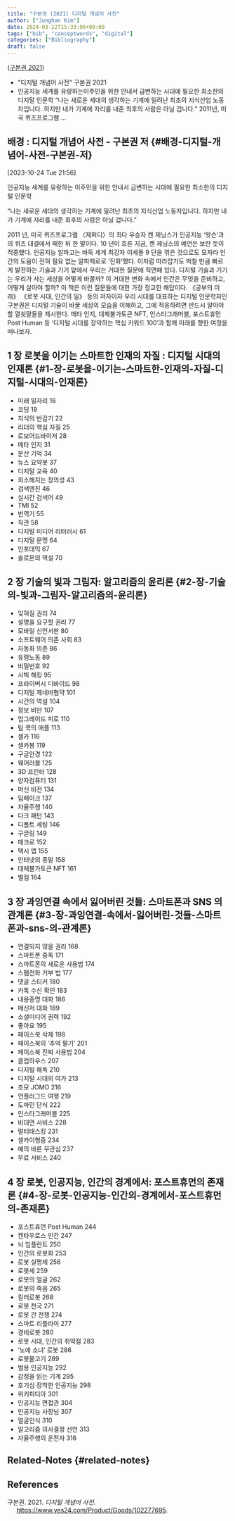 ```yaml
---
title: "구본권 (2021) 디지털 개념어 사전"
author: ["Junghan Kim"]
date: 2024-03-22T15:33:00+09:00
tags: ["bib", "conceptwords", "digital"]
categories: ["Bibliography"]
draft: false
---
```


(<a href="#citeproc_bib_item_1">구본권 2021</a>)

-   "디지털 개념어 사전" 구본권 2021
-   인공지능 세계를 유랑하는이주민을 위한 안내서 급변하는 시대에 필요한 최소한의 디지털 인문학 “나는 새로운 세대의 생각하는 기계에 밀려난 최초의 지식산업 노동자입니다. 하지만 내가 기계에 자리를 내준 최후의 사람은 아닐 겁니다.” 2011년, 미국 퀴즈프로그램 ...


## 배경 : 디지털 개념어 사전 - 구본권 저 {#배경-디지털-개념어-사전-구본권-저}

<span class="timestamp-wrapper"><span class="timestamp">[2023-10-24 Tue 21:56]</span></span>

인공지능 세계를 유랑하는 이주민을 위한 안내서 급변하는 시대에 필요한 최소한의 디지털 인문학

“나는 새로운 세대의 생각하는 기계에 밀려난 최초의 지식산업 노동자입니다. 하지만 내가 기계에 자리를 내준 최후의 사람은 아닐 겁니다.”

2011 년, 미국 퀴즈프로그램 〈제퍼디〉의 최다 우승자 켄 제닝스가 인공지능 ‘왓슨’과의 퀴즈 대결에서 패한 뒤 한 말이다. 10 년이 흐른 지금, 켄 제닝스의 예언은 보란 듯이 적중했다. 인공지능 알파고는 바둑 세계 최강자 이세돌 9 단을 꺾은 것으로도 모자라 인간의 도움이 전혀 필요 없는 알파제로로 ‘진화’했다. 이처럼 따라잡기도 벅찰 만큼 빠르게 발전하는 기술과 기기 앞에서 우리는 거대한 질문에 직면해 있다. 디지털 기술과 기기는 우리가 사는 세상을 어떻게 바꿀까? 이 거대한 변화 속에서 인간은 무엇을 준비하고, 어떻게 살아야 할까? 이 책은 이런 질문들에 대한 가장 정교한 해답이다. 《공부의 미래》 《로봇 시대, 인간의 일》 등의 저자이자 우리 시대를 대표하는 디지털 인문학자인 구본권은 디지털 기술이 바꿀 세상의 모습을 이해하고, 그에 적응하려면 반드시 알아야 할 열쇳말들을 제시한다. 메타 인지, 대체불가토큰 NFT, 인스타그래머블, 포스트휴먼 Post Human 등 ‘디지털 시대를 장악하는 핵심 키워드 100’과 함께 미래를 향한 여정을 떠나보자.


## 1 장 로봇을 이기는 스마트한 인재의 자질 : 디지털 시대의 인재론 {#1-장-로봇을-이기는-스마트한-인재의-자질-디지털-시대의-인재론}

-   미래 일자리 16
-   코딩 19
-   지식의 반감기 22
-   리더의 핵심 자질 25
-   로보어드바이저 28
-   메타 인지 31
-   분산 기억 34
-   뉴스 요약봇 37
-   디지털 교육 40
-   희소해지는 창의성 43
-   검색엔진 46
-   실시간 검색어 49
-   TMI 52
-   번역기 55
-   직관 58
-   디지털 미디어 리터러시 61
-   디지털 문맹 64
-   인포데믹 67
-   솔로몬의 역설 70


## 2 장 기술의 빛과 그림자: 알고리즘의 윤리론 {#2-장-기술의-빛과-그림자-알고리즘의-윤리론}

-   잊혀질 권리 74
-   설명을 요구할 권리 77
-   모바일 신언서판 80
-   소프트웨어 의존 사회 83
-   자동화 의존 86
-   유령노동 89
-   비밀번호 92
-   시빅 해킹 95
-   프라이버시 디바이드 98
-   디지털 제네바협약 101
-   시간의 역설 104
-   정보 비만 107
-   업그레이드 피로 110
-   팀 쿡의 애플 113
-   셀카 116
-   셀카봉 119
-   구글안경 122
-   웨어러블 125
-   3D 프린터 128
-   양자컴퓨터 131
-   머신 비전 134
-   딥페이크 137
-   자율주행 140
-   다크 패턴 143
-   디폴트 세팅 146
-   구글링 149
-   매크로 152
-   택시 앱 155
-   인터넷의 종말 158
-   대체불가토큰 NFT 161
-   별점 164


## 3 장 과잉연결 속에서 잃어버린 것들: 스마트폰과 SNS 의 관계론 {#3-장-과잉연결-속에서-잃어버린-것들-스마트폰과-sns-의-관계론}

-   연결되지 않을 권리 168
-   스마트폰 중독 171
-   스마트폰의 새로운 사용법 174
-   스팸전화 거부 법 177
-   댓글 스티커 180
-   카톡 수신 확인 183
-   내용증명 대화 186
-   메신저 대화 189
-   소셜미디어 권력 192
-   좋아요 195
-   페이스북 삭제 198
-   페이스북의 ‘추억 팔기’ 201
-   페이스북 진짜 사용법 204
-   클럽하우스 207
-   디지털 해독 210
-   디지털 시대의 여가 213
-   조모 JOMO 216
-   언플러그드 여행 219
-   도파민 단식 222
-   인스타그래머블 225
-   비대면 서비스 228
-   멀티태스킹 231
-   셀카이형증 234
-   예의 바른 무관심 237
-   무료 서비스 240


## 4 장 로봇, 인공지능, 인간의 경계에서: 포스트휴먼의 존재론 {#4-장-로봇-인공지능-인간의-경계에서-포스트휴먼의-존재론}

-   포스트휴먼 Post Human 244
-   켄타우로스 인간 247
-   뇌 임플란트 250
-   인간의 로봇화 253
-   로봇 실명제 256
-   로봇세 259
-   로봇의 얼굴 262
-   로봇의 죽음 265
-   킬러로봇 268
-   로봇 천국 271
-   로봇 간 전쟁 274
-   스마트 리플라이 277
-   경비로봇 280
-   로봇 시대, 인간의 취약점 283
-   ‘노예 소녀’ 로봇 286
-   로봇물고기 289
-   범용 인공지능 292
-   감정을 읽는 기계 295
-   호기심 장착한 인공지능 298
-   위키피디아 301
-   인공지능 면접관 304
-   인공지능 사장님 307
-   얼굴인식 310
-   알고리즘 의사결정 선언 313
-   자율주행의 운전자 316


## Related-Notes {#related-notes}

## References

<style>.csl-entry{text-indent: -1.5em; margin-left: 1.5em;}</style><div class="csl-bib-body">
  <div class="csl-entry"><a id="citeproc_bib_item_1"></a>구본권. 2021. <i>디지털 개념어 사전</i>. <a href="https://www.yes24.com/Product/Goods/102277695">https://www.yes24.com/Product/Goods/102277695</a>.</div>
</div>
